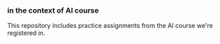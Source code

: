 ### in the context of AI course
This repository includes practice assignments from the AI course we're registered in.